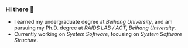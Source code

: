 ### Hi there 👋

- I earned my undergraduate degree at *Beihang University*, and am pursuing my Ph.D. degree at *RAIDS LAB / ACT, Beihang University*.
- Currently working on *System Software*, focusing on *System Software Structure*.
